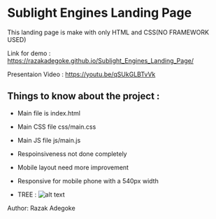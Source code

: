 # Sublight Engines Landing Page

This landing page is make with only HTML and CSS(NO FRAMEWORK USED)

Link for demo : https://razakadegoke.github.io/Sublight_Engines_Landing_Page/

Presentaion Video : https://youtu.be/qSUkGLBTvVk


## Things to know about the project : 

* Main file is index.html

* Main CSS file css/main.css

* Main JS file js/main.js

* Respoinsiveness not done completely

* Mobile layout need more improvement

* Responsive for mobile phone with a 540px width
* TREE :
![alt text](https://github.com/razakadegoke/Sublight_Engines_Landing_Page/blob/main/assets/Capture%20d%E2%80%99e%CC%81cran%2C%20le%202022-08-02%20a%CC%80%2011.46.42.png)


Author: Razak Adegoke
